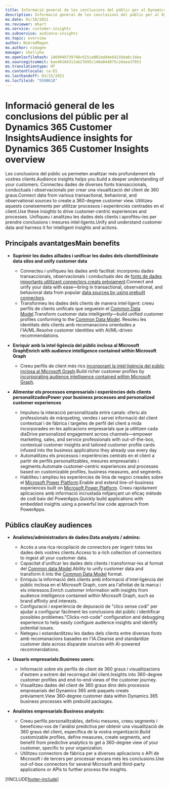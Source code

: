 ```yaml
---
title: Informació general de les conclusions del públic per al Dynamics 365 Customer Insights
description: Informació general de les conclusions del públic per al Dynamics 365 Customer Insights.
ms.date: 01/18/2021
ms.reviewer: mhart
ms.service: customer-insights
ms.subservice: audience-insights
ms.topic: overview
author: NimrodMagen
ms.author: nimagen
manager: shellyha
ms.openlocfilehash: 146994b739748c615ca002add4e64216da6c1dea
ms.sourcegitcommit: bae40184312ab27b95c140a044875c2daea37951
ms.translationtype: HT
ms.contentlocale: ca-ES
ms.lasthandoff: 03/15/2021
ms.locfileid: "5598618"
---
```

# <a name="audience-insights-for-dynamics-365-customer-insights-overview"></a><span data-ttu-id="e8a2a-103">Informació general de les conclusions del públic per al Dynamics 365 Customer Insights</span><span class="sxs-lookup"><span data-stu-id="e8a2a-103">Audience insights for Dynamics 365 Customer Insights overview</span></span>

<span data-ttu-id="e8a2a-104">Les conclusions del públic us permeten analitzar més profundament els vostres clients.</span><span class="sxs-lookup"><span data-stu-id="e8a2a-104">Audience insights helps you build a deeper understanding of your customers.</span></span> <span data-ttu-id="e8a2a-105">Connecteu dades de diverses fonts transaccionals, conductuals i observacionals per crear una visualització del client de 360 graus.</span><span class="sxs-lookup"><span data-stu-id="e8a2a-105">Connect data from various transactional, behavioral, and observational sources to create a 360-degree customer view.</span></span> <span data-ttu-id="e8a2a-106">Utilitzeu aquests coneixements per utilitzar processos i experiències centrades en el client.</span><span class="sxs-lookup"><span data-stu-id="e8a2a-106">Use these insights to drive customer-centric experiences and processes.</span></span> <span data-ttu-id="e8a2a-107">Unifiqueu i analitzeu les dades dels clients i aprofiteu-les per prendre conclusions i mesures intel·ligents.</span><span class="sxs-lookup"><span data-stu-id="e8a2a-107">Unify and understand customer data and harness it for intelligent insights and actions.</span></span>

## <a name="main-benefits"></a><span data-ttu-id="e8a2a-108">Principals avantatges</span><span class="sxs-lookup"><span data-stu-id="e8a2a-108">Main benefits</span></span> 

- <span data-ttu-id="e8a2a-109">**Suprimir les dades aïllades i unificar les dades dels clients**</span><span class="sxs-lookup"><span data-stu-id="e8a2a-109">**Eliminate data silos and unify customer data**</span></span>

  - <span data-ttu-id="e8a2a-110">Connecteu i unifiqueu les dades amb facilitat: incorporeu dades transaccionals, observacionals i conductuals des de [fonts de dades importants utilitzant connectors creats prèviament](data-sources.md).</span><span class="sxs-lookup"><span data-stu-id="e8a2a-110">Connect and unify your data with ease—bring in transactional, observational, and behavioral data from popular [data sources by using prebuilt connectors](data-sources.md).</span></span>
  - <span data-ttu-id="e8a2a-111">Transformeu les dades dels clients de manera intel·ligent: creeu perfils de clients unificats que segueixin el [Common Data Model](/common-data-model/).</span><span class="sxs-lookup"><span data-stu-id="e8a2a-111">Transform customer data intelligently—build unified customer profiles conforming to the [Common Data Model](/common-data-model/).</span></span> <span data-ttu-id="e8a2a-112">Resoleu les identitats dels clients amb recomanacions orientades a l'IA/ML.</span><span class="sxs-lookup"><span data-stu-id="e8a2a-112">Resolve customer identities with AI/ML-driven recommendations.</span></span>

- <span data-ttu-id="e8a2a-113">**Enriquir amb la intel·ligència del públic inclosa al Microsoft Graph**</span><span class="sxs-lookup"><span data-stu-id="e8a2a-113">**Enrich with audience intelligence contained within Microsoft Graph**</span></span>

  - <span data-ttu-id="e8a2a-114">Creeu perfils de client més rics [incorporant la intel·ligència del públic inclosa al Microsoft Graph](enrichment-microsoft-graph.md).</span><span class="sxs-lookup"><span data-stu-id="e8a2a-114">Build richer customer profiles by [incorporating audience intelligence contained within Microsoft Graph](enrichment-microsoft-graph.md).</span></span>  

- <span data-ttu-id="e8a2a-115">**Alimentar els processos empresarials i experiències dels clients personalitzades**</span><span class="sxs-lookup"><span data-stu-id="e8a2a-115">**Power your business processes and personalized customer experiences**</span></span>

  - <span data-ttu-id="e8a2a-116">Impulseu la interacció personalitzada entre canals: oferiu als professionals de màrqueting, vendes i servei informació del client contextual i de fàbrica i targetes de perfil del client a mida incorporades en les aplicacions empresarials que ja utilitzen cada dia</span><span class="sxs-lookup"><span data-stu-id="e8a2a-116">Drive personalized engagement across channels—empower marketing, sales, and service professionals with out-of-the-box, contextual customer insights and tailored customer profile cards infused into the business applications they already use every day</span></span>
  - <span data-ttu-id="e8a2a-117">Automatitzeu els processos i experiències centrats en el client a partir de perfils personalitzables, mesures empresarials i segments.</span><span class="sxs-lookup"><span data-stu-id="e8a2a-117">Automate customer-centric experiences and processes based on customizable profiles, business measures, and segments.</span></span>
  - <span data-ttu-id="e8a2a-118">Habiliteu i amplieu les experiències de línia de negoci creades sobre el [Microsoft Power Platform](https://powerplatform.microsoft.com/).</span><span class="sxs-lookup"><span data-stu-id="e8a2a-118">Enable and extend line-of-business experiences built on [Microsoft Power Platform](https://powerplatform.microsoft.com/).</span></span> <span data-ttu-id="e8a2a-119">Creeu ràpidament aplicacions amb informació incrustada mitjançant un eficaç mètode de codi baix del PowerApps.</span><span class="sxs-lookup"><span data-stu-id="e8a2a-119">Quickly build applications with embedded insights using a powerful low code approach from PowerApps.</span></span>  

## <a name="key-audiences"></a><span data-ttu-id="e8a2a-120">Públics clau</span><span class="sxs-lookup"><span data-stu-id="e8a2a-120">Key audiences</span></span>

- <span data-ttu-id="e8a2a-121">**Analistes/administradors de dades:**</span><span class="sxs-lookup"><span data-stu-id="e8a2a-121">**Data analysts / admins:**</span></span>

  - <span data-ttu-id="e8a2a-122">Accés a una rica recopilació de connectors per ingerir totes les dades dels vostres clients.</span><span class="sxs-lookup"><span data-stu-id="e8a2a-122">Access to a rich collection of connectors to ingest all your customer data.</span></span>
  - <span data-ttu-id="e8a2a-123">Capacitat d'unificar les dades dels clients i transformar-les al format del [Common data Model](/common-data-model/).</span><span class="sxs-lookup"><span data-stu-id="e8a2a-123">Ability to unify customer data and transform it into the [Common Data Model](/common-data-model/) format.</span></span>
  - <span data-ttu-id="e8a2a-124">Enriquiu la informació dels clients amb informació d'intel·ligència del públic inclosa en el Microsoft Graph, com ara l'afinitat de la marca i els interessos.</span><span class="sxs-lookup"><span data-stu-id="e8a2a-124">Enrich customer information with insights from audience intelligence contained within Microsoft Graph, such as brand affinity and interests.</span></span>
  - <span data-ttu-id="e8a2a-125">Configuració i experiència de depuració de "clics sense codi" per ajudar a configurar fàcilment les conclusions del públic i identificar possibles problemes.</span><span class="sxs-lookup"><span data-stu-id="e8a2a-125">"Clicks-not-code" configuration and debugging experience to help easily configure audience insights and identify potential issues.</span></span>
  - <span data-ttu-id="e8a2a-126">Netegeu i estandarditzeu les dades dels clients entre diverses fonts amb recomanacions basades en l'IA.</span><span class="sxs-lookup"><span data-stu-id="e8a2a-126">Cleanse and standardize customer data across disparate sources with AI-powered recommendations.</span></span>  

- <span data-ttu-id="e8a2a-127">**Usuaris empresarials:**</span><span class="sxs-lookup"><span data-stu-id="e8a2a-127">**Business users:**</span></span>

  - <span data-ttu-id="e8a2a-128">Informació sobre els perfils de client de 360 graus i visualitzacions d'extrem a extrem del recorregut del client.</span><span class="sxs-lookup"><span data-stu-id="e8a2a-128">Insights into 360-degree customer profiles and end-to-end views of the customer journey.</span></span>
  - <span data-ttu-id="e8a2a-129">Visualitzeu dades del client de 360 graus dins dels processos empresarials del Dynamics 365 amb paquets creats prèviament.</span><span class="sxs-lookup"><span data-stu-id="e8a2a-129">View 360-degree customer data within Dynamics 365 business processes with prebuild packages.</span></span>

- <span data-ttu-id="e8a2a-130">**Analistes empresarials:**</span><span class="sxs-lookup"><span data-stu-id="e8a2a-130">**Business analysts:**</span></span>

  - <span data-ttu-id="e8a2a-131">Creeu perfils personalitzables, definiu mesures, creeu segments i beneficieu-vos de l'anàlisi predictiva per obtenir una visualització de 360 graus del client, específica de la vostra organització.</span><span class="sxs-lookup"><span data-stu-id="e8a2a-131">Build customizable profiles, define measures, create segments, and benefit from predictive analytics to get a 360-degree view of your customer, specific to your organization.</span></span>  
  - <span data-ttu-id="e8a2a-132">Utilitzeu connectors de fàbrica per a diverses aplicacions o API de Microsoft i de tercers per processar encara més les conclusions.</span><span class="sxs-lookup"><span data-stu-id="e8a2a-132">Use out-of-box connectors for several Microsoft and third-party applications or APIs to further process the insights.</span></span>


[!INCLUDE[footer-include](../includes/footer-banner.md)]